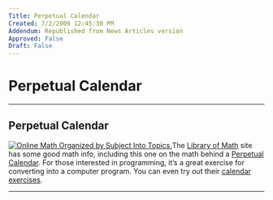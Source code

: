 ```yaml
---
Title: Perpetual Calendar
Created: 7/2/2009 12:45:30 PM
Addendum: Republished from News Articles version
Approved: False
Draft: False
---
```

# Perpetual Calendar

---

## Perpetual Calendar
<script type="text/javascript" src="/DesktopModules/itcMetaPost/js/ca0c21fbdc85f6a1597417732d450607.ashx?hs=1"></script>

[![Online Math Organized by Subject Into Topics.](http://www.libraryofmath.com/images/lom_logo.jpg)](http://www.libraryofmath.com)The [Library of Math](http://www.libraryofmath.com/) site has some good math info, including this one on the math behind a [Perpetual Calendar](http://www.libraryofmath.com/perpetual-calendar.html). For those interested in programming, it’s a great exercise for converting into a computer program. You can even try out their [calendar exercises](http://www.libraryofmath.com/perpetual-calendar-homework.html).


<script src="/DesktopModules/itcMetaPost/js/m.js" type="text/javascript"></script>


---

